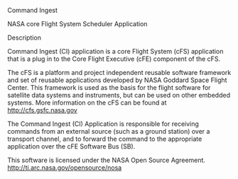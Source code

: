 Command Ingest

NASA core Flight System Scheduler Application

Description

Command Ingest (CI) application is a core Flight System (cFS) application that is a plug in to the Core Flight Executive (cFE) component of the cFS.

The cFS is a platform and project independent reusable software framework and set of reusable applications developed by NASA Goddard Space Flight Center. This framework is used as the basis for the flight software for satellite data systems and instruments, but can be used on other embedded systems. More information on the cFS can be found at http://cfs.gsfc.nasa.gov

The Command Ingest (CI) Application is responsible for receiving commands from an external source (such as a ground station) over a transport channel, and to forward the command to the appropriate application over the cFE Software Bus (SB).



This software is licensed under the NASA Open Source Agreement. 
http://ti.arc.nasa.gov/opensource/nosa


